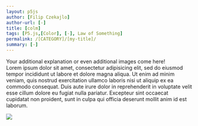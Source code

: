 ```yaml
---  
layout: p5js
author: [Filip Czekajlo]
author-url: [-]
title: [colm]
tags: [P5.js,[Color], [-], Law of Something]
permalink: /[CATEGORY]/[my-title]/
summary: [-]
---  
```


Your additional explanation or even additional images come here!  
Lorem ipsum dolor sit amet, consectetur adipisicing elit, sed do eiusmod tempor incididunt ut labore et dolore magna aliqua. Ut enim ad minim veniam, quis nostrud exercitation ullamco laboris nisi ut aliquip ex ea commodo consequat. Duis aute irure dolor in reprehenderit in voluptate velit esse cillum dolore eu fugiat nulla pariatur. Excepteur sint occaecat cupidatat non proident, sunt in culpa qui officia deserunt mollit anim id est laborum.  

![](path/to/another/image.png)  

